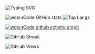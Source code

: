 <!--
Mensaje typing
https://github.com/DenverCoder1/readme-typing-svg
-->
![Typing SVG](https://readme-typing-svg.herokuapp.com?color=00FF00&multiline=true&height=100&lines=wotanCode%3A+Wake+up...;The+Matrix+has+you...;Follow+the+white+rabbit...;knock+knock+!!!)

<!--
Repositorio para la Card de los lenguajes utilizados
https://github.com/anuraghazra/github-readme-stats
-->
![wotanCode GitHub stats](https://github-readme-stats.vercel.app/api?username=wotanCode&hide_border=true&show_icons=true&theme=dark)
![Top Langs](https://github-readme-stats.vercel.app/api/top-langs/?username=wotanCode&hide_border=true&layout=compact&theme=dark)
<!--
Repositorio para grafico de actividad
https://github.com/Ashutosh00710/github-readme-activity-graph
-->
[![wotanCode github activity graph](https://activity-graph.herokuapp.com/graph?username=wotanCode&area=true&hide_border=true&line=3AFC30&theme=react-dark)](https://github.com/wotanCode/)

<!--
Repositorio para esta Card
https://github.com/denvercoder1/github-readme-streak-stats
-->
![GitHub Streak](http://github-readme-streak-stats.herokuapp.com?user=wotanCode&theme=dark&hide_border=true&ring=59BFFF&fire=FFFFFF&stroke=59BFFF&currStreakLabel=FFFFFF&sideNums=59BFFF&sideLabels=59BFFF&currStreakNum=FFFFFF&dates=00DD2BEE)

<!--
Repositorio original de la funcion de visitas
https://komarev.com/ghpvc/
-->
![GitHub Views](https://komarev.com/ghpvc/?username=wotanCode&color=2685BF)
